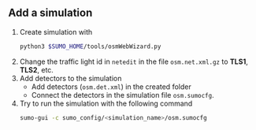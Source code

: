## Add a simulation

1. Create simulation with 
    ```bash
    python3 $SUMO_HOME/tools/osmWebWizard.py
    ```
2. Change the traffic light id in `netedit` in the file `osm.net.xml.gz` to **TLS1**, **TLS2**, etc.
3. Add detectors to the simulation
    - Add detectors (`osm.det.xml`) in the created folder
    - Connect the detectors in the simulation file `osm.sumocfg`.
4. Try to run the simulation with the following command
    ```bash
    sumo-gui -c sumo_config/<simulation_name>/osm.sumocfg 
    ```
